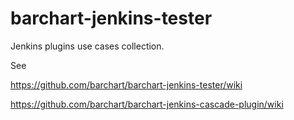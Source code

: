 barchart-jenkins-tester
=======================

Jenkins plugins use cases collection.

See

https://github.com/barchart/barchart-jenkins-tester/wiki

https://github.com/barchart/barchart-jenkins-cascade-plugin/wiki
